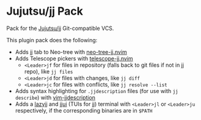 # Jujutsu/jj Pack

Pack for the [Jujutsu/jj](https://github.com/jj-vcs/jj) Git-compatible VCS.

This plugin pack does the following:

- Adds jj tab to Neo-tree with [neo-tree-jj.nvim](https://github.com/Cretezy/neo-tree-jj.nvim)
- Adds Telescope pickers with [telescope-jj.nvim](https://github.com/zschreur/telescope-jj.nvim)
  - `<Leader>jf` for files in repository (falls back to git files if not in jj repo), like `jj files`
  - `<Leader>jd` for files with changes, like `jj diff`
  - `<Leader>jc` for files with conflicts, like `jj resolve --list`
- Adds syntax highlighting for `.jjdescription` files (for use with `jj describe`) with [vim-jjdescription](https://github.com/avm99963/vim-jjdescription)
- Adds a [lazyjj](https://github.com/Cretezy/lazyjj) and [jjui](https://github.com/idursun/jjui) (TUIs for jj) terminal with `<Leader>jl` or `<Leader>ju` respectively, if the corresponding binaries are in `$PATH`
